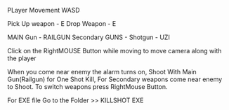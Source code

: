 PLayer Movement WASD

Pick Up weapon - E
Drop Weapon - E

 MAIN Gun - RAILGUN
 Secondary GUNS - Shotgun
                 - UZI

  Click on the RightMOUSE Button while moving to move camera along with the player
  
  When you come near  enemy the alarm turns on,
  Shoot With Main Gun(Railgun) for One Shot Kill,
  For Secondary weapons come near enemy to Shoot.
  To switch weapons  press RightMouse  Button.
  
  

 For EXE file Go to the Folder >> KILLSHOT EXE
 
